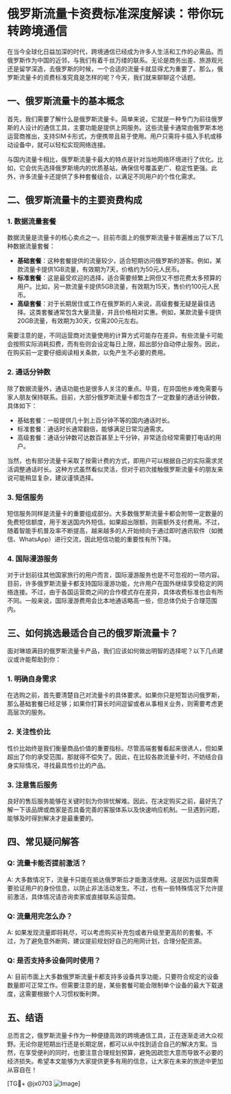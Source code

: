 # 俄罗斯流量卡资费标准深度解读：带你玩转跨境通信

在当今全球化日益加深的时代，跨境通信已经成为许多人生活和工作的必需品。而俄罗斯作为中国的近邻，与我们有着千丝万缕的联系。无论是商务出差、旅游观光还是留学深造，去俄罗斯的时候，一个合适的流量卡就显得尤为重要了。那么，俄罗斯流量卡的资费标准究竟是怎样的呢？今天，我们就来聊聊这个话题。

## 一、俄罗斯流量卡的基本概念

首先，我们需要了解什么是俄罗斯流量卡。简单来说，它就是一种专门为前往俄罗斯的人设计的通信工具，主要功能是提供上网服务。这些流量卡通常由俄罗斯本地运营商推出，支持SIM卡形式，方便携带且易于使用。用户只需将卡插入手机或移动设备中，就可以轻松实现网络连接。

与国内流量卡相比，俄罗斯流量卡最大的特点是针对当地网络环境进行了优化。比如，它会优先选择俄罗斯境内的优质基站，确保信号覆盖更广、稳定性更强。此外，许多流量卡还提供了多种套餐组合，以满足不同用户的个性化需求。

## 二、俄罗斯流量卡的主要资费构成

### 1. 数据流量套餐

数据流量是流量卡的核心卖点之一。目前市面上的俄罗斯流量卡普遍推出了以下几种数据流量套餐：

- **基础套餐**：这种套餐提供的流量较少，适合短期访问俄罗斯的游客。例如，某款流量卡提供1GB流量，有效期为7天，价格约为50元人民币。
- **标准套餐**：这是最受欢迎的选择，适合需要频繁上网但又不想花费太多预算的用户。比如，另一款流量卡提供5GB流量，有效期为15天，售价约100元人民币。
- **高级套餐**：对于长期居住或工作在俄罗斯的人来说，高级套餐无疑是最佳选择。这类套餐通常包含大量流量，并且价格相对实惠。例如，某款流量卡提供20GB流量，有效期为30天，仅需200元左右。

需要注意的是，不同运营商对流量使用的计算方式可能存在差异。有些流量卡可能会按照实际消耗扣费，而有些则会设定每日上限，超出部分自动停止服务。因此，在购买前一定要仔细阅读相关条款，以免产生不必要的费用。

### 2. 通话分钟数

除了数据流量外，通话功能也是很多人关注的重点。毕竟，在异国他乡难免需要与家人朋友保持联系。目前，大部分俄罗斯流量卡都包含了一定数量的通话分钟数，具体如下：

- 基础套餐：一般提供几十到上百分钟不等的国内通话时长。
- 标准套餐：通话时长通常翻倍，能够满足日常沟通需求。
- 高级套餐：通话分钟数可达数百甚至上千分钟，非常适合经常需要打电话的用户。

当然，也有部分流量卡采取了按需计费的方式，即用户可以根据自己的实际需求灵活调整通话时长。这种方式虽然看似灵活，但对于初次接触俄罗斯流量卡的朋友来说可能稍显复杂，建议谨慎选择。

### 3. 短信服务

短信服务同样是流量卡的重要组成部分。大多数俄罗斯流量卡都会附带一定数量的免费短信额度，用于发送国内外短信。如果超出限额，则需额外支付费用。不过，随着智能手机普及率不断提高，越来越多的人开始倾向于通过即时通讯软件（如微信、WhatsApp）进行交流，因此短信功能的重要性有所下降。

### 4. 国际漫游服务

对于计划前往其他国家旅行的用户而言，国际漫游服务也是不可忽视的一项内容。目前，许多俄罗斯流量卡都支持国际漫游功能，允许用户在国外继续享受稳定的网络连接。不过，由于各国运营商之间的合作模式存在差异，具体收费标准也会有所不同。一般来说，国际漫游费用会比本地通话略高一些，但总体仍处于合理范围内。

## 三、如何挑选最适合自己的俄罗斯流量卡？

面对琳琅满目的俄罗斯流量卡产品，我们应该如何做出明智的选择呢？以下几点建议或许能帮助到你：

### 1. 明确自身需求

在选购之前，首先要清楚自己对流量卡的具体要求。如果你只是短暂访问俄罗斯，那么基础套餐已经足够；如果你打算长时间逗留或者从事相关业务，则需要考虑更高层次的服务。

### 2. 关注性价比

性价比始终是我们衡量商品价值的重要指标。尽管高端套餐看起来很诱人，但如果超出了你的承受范围，那就得不偿失了。因此，在比较各款流量卡时，不妨结合自身实际情况，寻找最具性价比的产品。

### 3. 注意售后服务

良好的售后服务能够在关键时刻为你排忧解难。因此，在决定购买之前，最好先了解一下该品牌或商家是否具备完善的客服体系以及快速响应机制。一旦遇到问题，能够及时得到解决才是最重要的。

## 四、常见疑问解答

### Q: 流量卡能否提前激活？
A: 大多数情况下，流量卡只能在抵达俄罗斯后才能激活使用。这是因为运营商需要验证用户的身份信息，以防止非法活动发生。不过，也有一些特殊情况下允许提前激活，具体情况请咨询卖家或直接联系运营商。

### Q: 流量用完怎么办？
A: 如果发现流量即将耗尽，可以考虑购买补充包或者升级至更高阶的套餐。不过，为了避免意外断网，建议提前规划好自己的用网计划，合理分配资源。

### Q: 是否支持多设备同时使用？
A: 目前市面上大多数俄罗斯流量卡都支持多设备共享功能，只要符合规定的设备数量即可正常工作。但需要注意的是，某些套餐可能会限制单个设备的最大下载速度，这需要根据个人习惯权衡利弊。

## 五、结语

总而言之，俄罗斯流量卡作为一种便捷高效的跨境通信工具，正在逐渐走进大众视野。无论你是短期出行还是长期定居，都可以从中找到适合自己的解决方案。当然，在享受便利的同时，也要注意合理规划预算，避免因疏忽大意而导致不必要的经济损失。希望本文能够为大家提供更多有用的信息，让大家在未来的旅途中更加从容自在！

[TG💪+ @jx0703 ![Image](https://github.com/user-attachments/assets/dbca1d08-cadb-493c-b0ec-ad6f7a83f270)]